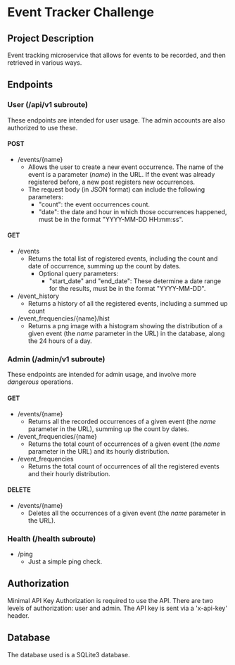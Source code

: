 # Event Tracker Challenge

## Project Description
Event tracking microservice that allows for events to be recorded, and then retrieved in various ways. 

## Endpoints

### User (/api/v1 subroute)
These endpoints are intended for user usage. The admin accounts are also authorized to use these.

#### POST
- /events/{name}
    - Allows the user to create a new event occurrence. The name of the event is a parameter (*name*) in the URL. If the event was already registered before, a new post registers new occurrences.
    - The request body (in JSON format) can include the following parameters:
      - "count": the event occurrences count.
      - "date": the date and hour in which those occurrences happened, must be in the format "YYYY-MM-DD HH:mm:ss".

#### GET
- /events
  - Returns the total list of registered events, including the count and date of occurrence, summing up the count by dates.
    - Optional query parameters:
      - "start_date" and "end_date": These determine a date range for the results, must be in the format "YYYY-MM-DD".
- /event_history
  - Returns a history of all the registered events, including a summed up count
- /event_frequencies/{name}/hist
  - Returns a png image with a histogram showing the distribution of a given event (the *name* parameter in the URL) in the database, along the 24 hours of a day.

### Admin (/admin/v1 subroute)
These endpoints are intended for admin usage, and involve more _dangerous_ operations.

#### GET
- /events/{name}
  - Returns all the recorded occurrences of a given event (the *name* parameter in the URL), summing up the count by dates.
- /event_frequencies/{name}
  - Returns the total count of occurrences of a given event (the *name* parameter in the URL) and its hourly distribution.
- /event_frequencies
  - Returns the total count of occurrences of all the registered events and their hourly distribution.

#### DELETE
- /events/{name}
  - Deletes all the occurrences of a given event (the *name* parameter in the URL).

### Health (/health subroute)

- /ping
  - Just a simple ping check.

## Authorization 

Minimal API Key Authorization is required to use the API. There are two levels of authorization: user and admin.
The API key is sent via a 'x-api-key' header.

## Database

The database used is a SQLite3 database.